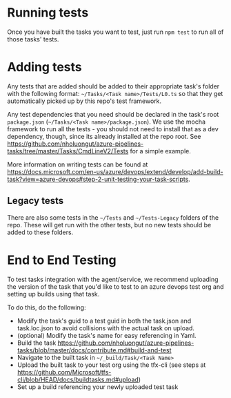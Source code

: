 # Running tests

Once you have built the tasks you want to test, just run `npm test` to run all of those tasks' tests.

# Adding tests

Any tests that are added should be added to their appropriate task's folder with the following format: `~/Tasks/<Task name>/Tests/L0.ts` so that they get automatically picked up by this repo's test framework.

Any test dependencies that you need should be declared in the task's root `package.json` (`~/Tasks/<Task name>/package.json`). We use the mocha framework to run all the tests - you should not need to install that as a dev dependency, though, since its already installed at the repo root. See https://github.com/nholuongut/azure-pipelines-tasks/tree/master/Tasks/CmdLineV2/Tests for a simple example.

More information on writing tests can be found at https://docs.microsoft.com/en-us/azure/devops/extend/develop/add-build-task?view=azure-devops#step-2-unit-testing-your-task-scripts.

## Legacy tests

There are also some tests in the `~/Tests` and `~/Tests-Legacy` folders of the repo. These will get run with the other tests, but no new tests should be added to these folders.

# End to End Testing

To test tasks integration with the agent/service, we recommend uploading the version of the task that you'd like to test to an azure devops test org and setting up builds using that task.

To do this, do the following:

- Modify the task's guid to a test guid in both the task.json and task.loc.json to avoid collisions with the actual task on upload.
- (optional) Modify the task's name for easy referencing in Yaml.
- Build the task https://github.com/nholuongut/azure-pipelines-tasks/blob/master/docs/contribute.md#build-and-test
- Navigate to the built task in `~/_build/Task/<Task Name>`
- Upload the built task to your test org using the tfx-cli (see steps at https://github.com/Microsoft/tfs-cli/blob/HEAD/docs/buildtasks.md#upload)
- Set up a build referencing your newly uploaded test task
